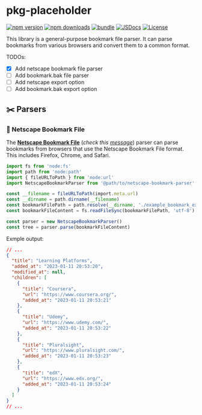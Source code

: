 # pkg-placeholder

[![npm version][npm-version-src]][npm-version-href]
[![npm downloads][npm-downloads-src]][npm-downloads-href]
[![bundle][bundle-src]][bundle-href]
[![JSDocs][jsdocs-src]][jsdocs-href]
[![License][license-src]][license-href]

This library is a general-purpose bookmark file parser. It can parse bookmarks from various browsers and convert them to a common format.

TODOs:

- [x] Add netscape bookmark file parser
- [ ] Add bookmark.bak file parser
- [ ] Add netscape export option
- [ ] Add bookmark.bak export option

## ✂️ Parsers

### 🚩 Netscape Bookmark File

The **[Netscape Bookmark File](https://learn.microsoft.com/en-us/previous-versions/windows/internet-explorer/ie-developer/platform-apis/)** (*check this [message](https://stackoverflow.com/a/73727285/6940144)*) parser can parse bookmarks from browsers that use the Netscape Bookmark File format. This includes Firefox, Chrome, and Safari.

```ts
import fs from 'node:fs'
import path from 'node:path'
import { fileURLToPath } from 'node:url'
import NetscapeBookmarkParser from '@path/to/netscape-bookmark-parser'

const __filename = fileURLToPath(import.meta.url)
const __dirname = path.dirname(__filename)
const bookmarkFilePath = path.resolve(__dirname, './example_bookmark_export.html')
const bookmarkFileContent = fs.readFileSync(bookmarkFilePath, 'utf-8')

const parser = new NetscapeBookmarkParser()
const tree = parser.parse(bookmarkFileContent)
```

Exmple output:

```json
// ...
{
  "title": "Learning Platforms",
  "added_at": "2023-01-11 20:53:20",
  "modified_at": null,
  "children": [
    {
      "title": "Coursera",
      "url": "https://www.coursera.org/",
      "added_at": "2023-01-11 20:53:21"
    },
    {
      "title": "Udemy",
      "url": "https://www.udemy.com/",
      "added_at": "2023-01-11 20:53:22"
    },
    {
      "title": "Pluralsight",
      "url": "https://www.pluralsight.com/",
      "added_at": "2023-01-11 20:53:23"
    },
    {
      "title": "edX",
      "url": "https://www.edx.org/",
      "added_at": "2023-01-11 20:53:24"
    }
  ]
}
// ...
```

<!-- Badges -->

[npm-version-src]: https://img.shields.io/npm/v/pkg-placeholder?style=flat&colorA=080f12&colorB=1fa669
[npm-version-href]: https://npmjs.com/package/pkg-placeholder
[npm-downloads-src]: https://img.shields.io/npm/dm/pkg-placeholder?style=flat&colorA=080f12&colorB=1fa669
[npm-downloads-href]: https://npmjs.com/package/pkg-placeholder
[bundle-src]: https://img.shields.io/bundlephobia/minzip/pkg-placeholder?style=flat&colorA=080f12&colorB=1fa669&label=minzip
[bundle-href]: https://bundlephobia.com/result?p=pkg-placeholder
[license-src]: https://img.shields.io/github/license/antfu/pkg-placeholder.svg?style=flat&colorA=080f12&colorB=1fa669
[license-href]: https://github.com/antfu/pkg-placeholder/blob/main/LICENSE
[jsdocs-src]: https://img.shields.io/badge/jsdocs-reference-080f12?style=flat&colorA=080f12&colorB=1fa669
[jsdocs-href]: https://www.jsdocs.io/package/pkg-placeholder
